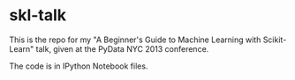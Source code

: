 skl-talk
========
This is the repo for my "A Beginner's Guide to Machine Learning with Scikit-Learn" talk, given at the PyData NYC 2013 conference.

The code is in IPython Notebook files.
